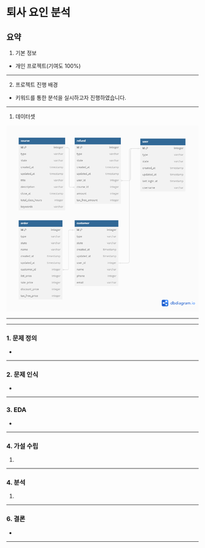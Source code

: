 퇴사 요인 분석
==============

요약
--------------------------------------
1. 기본 정보
- 개인 프로젝트(기여도 100%)
***
2. 프로젝트 진행 배경
- 키워드를 통한 분석을 실시하고자 진행하였습니다.
***


1. 데이터셋

![alt text](image/data.png)

--------
***
### 1. 문제 정의
   
- 

***
### 2. 문제 인식
- 

-------

### 3. EDA
- 
------ 

### 4. 가설 수립
1. 
---------
### 4. 분석

1. 



----------

### 6. 결론
- 
-----
